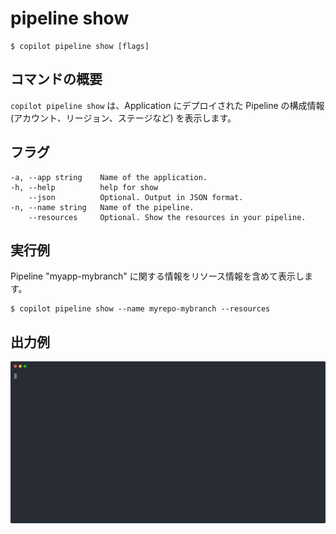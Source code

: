 # pipeline show
```console
$ copilot pipeline show [flags]
```

## コマンドの概要
`copilot pipeline show` は、Application にデプロイされた Pipeline の構成情報 (アカウント、リージョン、ステージなど) を表示します。

## フラグ
```
-a, --app string    Name of the application.
-h, --help          help for show
    --json          Optional. Output in JSON format.
-n, --name string   Name of the pipeline.
    --resources     Optional. Show the resources in your pipeline.
```

## 実行例
Pipeline "myapp-mybranch" に関する情報をリソース情報を含めて表示します。
```console
$ copilot pipeline show --name myrepo-mybranch --resources
```

## 出力例

![Running copilot pipeline show](https://raw.githubusercontent.com/kohidave/copilot-demos/master/pipeline-show.svg?sanitize=true)
